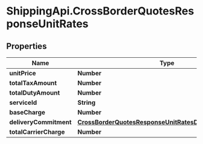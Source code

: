 # ShippingApi.CrossBorderQuotesResponseUnitRates

## Properties

Name | Type | Description | Notes
------------ | ------------- | ------------- | -------------
**unitPrice** | **Number** |  | [optional] 
**totalTaxAmount** | **Number** |  | [optional] 
**totalDutyAmount** | **Number** |  | [optional] 
**serviceId** | **String** |  | [optional] 
**baseCharge** | **Number** |  | [optional] 
**deliveryCommitment** | [**CrossBorderQuotesResponseUnitRatesDeliveryCommitment**](CrossBorderQuotesResponseUnitRatesDeliveryCommitment.md) |  | [optional] 
**totalCarrierCharge** | **Number** |  | [optional] 


